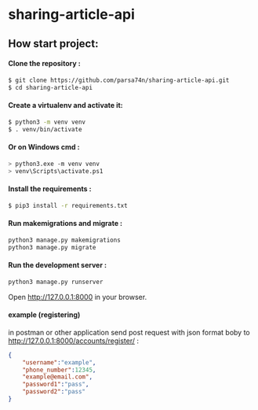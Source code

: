 # sharing-article-api

## How start project:


#### Clone the repository :
```bash
$ git clone https://github.com/parsa74n/sharing-article-api.git
$ cd sharing-article-api
```

#### Create a virtualenv and activate it:
 ```bash
$ python3 -m venv venv
$ . venv/bin/activate
```

#### Or on Windows cmd : 
 ```bash
> python3.exe -m venv venv
> venv\Scripts\activate.ps1
```

#### Install the requirements :
```bash
$ pip3 install -r requirements.txt
```




####  Run makemigrations and migrate :
```bash
python3 manage.py makemigrations
python3 manage.py migrate
```

#### Run the development server :
```bash
python3 manage.py runserver
```

Open http://127.0.0.1:8000 in your browser. 


#### example (registering)
in postman or other application send post request with json format boby to http://127.0.0.1:8000/accounts/register/ :
```json data example
{
    "username":"example",
    "phone_number":12345,
    "example@email.com",
    "password1":"pass",
    "password2":"pass"
}
```

